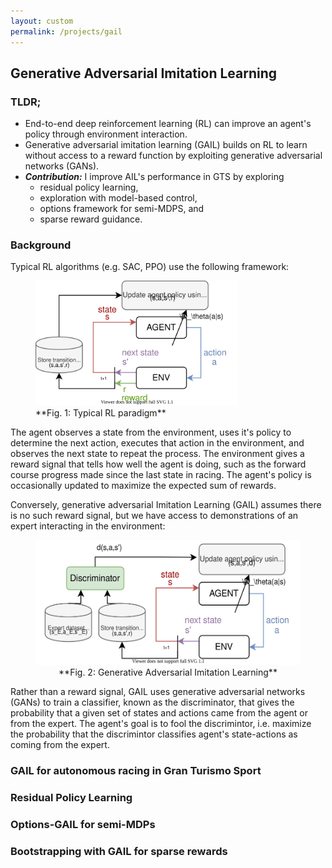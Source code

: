 ```yaml
---
layout: custom
permalink: /projects/gail
---
```


## Generative Adversarial Imitation Learning
### TLDR;
- End-to-end deep reinforcement learning (RL) can improve an agent's policy through environment interaction.
- Generative adversarial imitation learning (GAIL) builds on RL to learn without access to a reward function by exploiting generative adversarial networks (GANs).
- **_Contribution:_** I improve AIL's performance in GTS by exploring 
    - residual policy learning, 
    - exploration with model-based control, 
    - options framework for semi-MDPS, and 
    - sparse reward guidance.

### Background
Typical RL algorithms (e.g. SAC, PPO) use the following framework:
<figure>
<img src="./figures/rl_diagram.svg" alt="RL Diagram" height="200"/>
    <figcaption>**Fig. 1: Typical RL paradigm**</figcaption>           
</figure>

The agent observes a state from the environment, uses it's policy to determine the next action, executes that action in the environment, and observes the next state to repeat the process. The environment gives a reward signal that tells how well the agent is doing, such as the forward course progress made since the last state in racing. The agent's policy is occasionally updated to maximize the expected sum of rewards.

Conversely, generative adversarial Imitation Learning (GAIL) assumes there is no such reward signal, but we have access to demonstrations of an expert interacting in the environment:
<div style="text-align: center;">
<figure>
<img src="./figures/gail_diagram.svg" alt="RL Diagram" height="200"/>
    <figcaption>**Fig. 2: Generative Adversarial Imitation Learning**</figcaption>           
</figure>
</div>

Rather than a reward signal, GAIL uses generative adversarial networks (GANs) to train a classifier, known as the discriminator, that gives the probability that a given set of states and actions came from the agent or from the expert. The agent's goal is to fool the discrimintor, i.e. maximize the probability that the discrimintor classifies agent's state-actions as coming from the expert. 

### GAIL for autonomous racing in Gran Turismo Sport


### Residual Policy Learning


### Options-GAIL for semi-MDPs


### Bootstrapping with GAIL for sparse rewards

